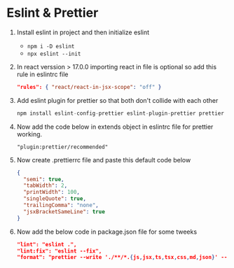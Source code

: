 # Eslint & Prettier

1. Install eslint in project and then initialize eslint

   - `npm i -D eslint `
   - `npx eslint --init`

2. In react verssion > 17.0.0 importing react in file is optional so add this rule in eslintrc file

   ```json
   "rules": { "react/react-in-jsx-scope": "off" }
   ```

3. Add eslint plugin for prettier so that both don't collide with each other

   ```js
   npm install eslint-config-prettier eslint-plugin-prettier prettier --save-dev
   ```

4. Now add the code below in extends object in eslintrc file for prettier working.

   ```
   "plugin:prettier/recommended"
   ```

5. Now create .prettierrc file and paste this default code below

   ```json
   {
     "semi": true,
     "tabWidth": 2,
     "printWidth": 100,
     "singleQuote": true,
     "trailingComma": "none",
     "jsxBracketSameLine": true
   }
   ```

6. Now add the below code in package.json file for some tweeks

   ```json
   "lint": "eslint .",
   "lint:fix": "eslint --fix",
   "format": "prettier --write './**/*.{js,jsx,ts,tsx,css,md,json}' --config ./.prettierrc"
   ```
